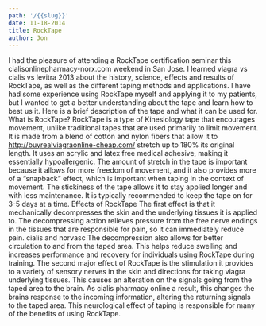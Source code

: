 ```yaml
---
path: '/{{slug}}'
date: 11-18-2014
title: RockTape
author: Jon
---
```

I had the pleasure of attending a RockTape certification seminar this cialisonlinepharmacy-norx.com weekend in San Jose. I learned viagra vs cialis vs levitra 2013 about the history, science, effects and results of RockTape, as well as the different taping methods and applications. I have had some experience using RockTape myself and applying it to my patients, but I wanted to get a better understanding about the tape and learn how to best us it. Here is a brief description of the tape and what it can be used for. What is RockTape? RockTape is a type of Kinesiology tape that encourages movement, unlike traditional tapes that are used primarily to limit movement. It is made from a blend of cotton and nylon fibers that allow it to http://buyrealviagraonline-cheap.com/ stretch up to 180% its original length. It uses an acrylic and latex free medical adhesive, making it essentially hypoallergenic. The amount of stretch in the tape is important because it allows for more freedom of movement, and it also provides more of a “snapback” effect, which is important when taping in the context of movement. The stickiness of the tape allows it to stay applied longer and with less maintenance. It is typically recommended to keep the tape on for 3-5 days at a time. Effects of RockTape The first effect is that it mechanically decompresses the skin and the underlying tissues it is applied to. The decompressing action relieves pressure from the free nerve endings in the tissues that are responsible for pain, so it can immediately reduce pain. cialis and norvasc The decompression also allows for better circulation to and from the taped area. This helps reduce swelling and increases performance and recovery for individuals using RockTape during training. The second major effect of RockTape is the stimulation it provides to a variety of sensory nerves in the skin and directions for taking viagra underlying tissues. This causes an alteration on the signals going from the taped area to the brain. As cialis pharmacy online a result, this changes the brains response to the incoming information, altering the returning signals to the taped area. This neurological effect of taping is responsible for many of the benefits of using RockTape.
